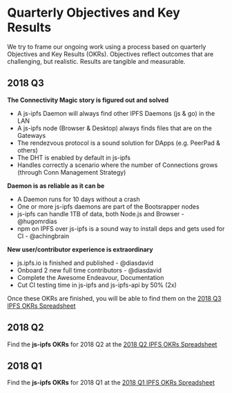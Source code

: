 # Quarterly Objectives and Key Results

We try to frame our ongoing work using a process based on quarterly Objectives and Key Results (OKRs). Objectives reflect outcomes that are challenging, but realistic. Results are tangible and measurable.

## 2018 Q3

**The Connectivity Magic story is figured out and solved**

- A js-ipfs Daemon will always find other IPFS Daemons (js & go) in the LAN 
- A js-ipfs node (Browser & Desktop) always finds files that are on the Gateways
- The rendezvous protocol is a sound solution for DApps (e.g. PeerPad & others)
- The DHT is enabled by default in js-ipfs
- Handles correctly a scenario where the number of Connections grows (through Conn Management Strategy)

**Daemon is as reliable as it can be**

- A Daemon runs for 10 days without a crash
- One or more js-ipfs daemons are part of the Bootsrapper nodes 
- js-ipfs can handle 1TB of data, both Node.js and Browser - @hugomrdias
- npm on IPFS over js-ipfs is a sound way to install deps and gets used for CI - @achingbrain

**New user/contributor experience is extraordinary**

- js.ipfs.io is finished and published - @diasdavid
- Onboard 2 new full time contributors - @diasdavid
- Complete the Awesome Endeavour, Documentation
- Cut CI testing time in js-ipfs and js-ipfs-api by 50% (2x)

Once these OKRs are finished, you will be able to find them on the [2018 Q3 IPFS OKRs Spreadsheet](https://docs.google.com/spreadsheets/d/19vjigg4locq4fO6JXyobS2yTx-k-fSzlFM5ngZDPDbQ/edit#gid=274358435)

## 2018 Q2

Find the **js-ipfs OKRs** for 2018 Q2 at the [2018 Q2 IPFS OKRs Spreadsheet](https://docs.google.com/spreadsheets/d/1xIhKROxFlsY9M9on37D5rkbSsm4YtjRQvG2unHScApA/edit#gid=274358435)

## 2018 Q1

Find the **js-ipfs OKRs** for 2018 Q1 at the [2018 Q1 IPFS OKRs Spreadsheet](https://docs.google.com/spreadsheets/u/1/d/1clB-W489rJpbOEs2Q7Q2Jf1WMXHQxXgccBcUJS9QTiI/edit#gid=2079514081)

